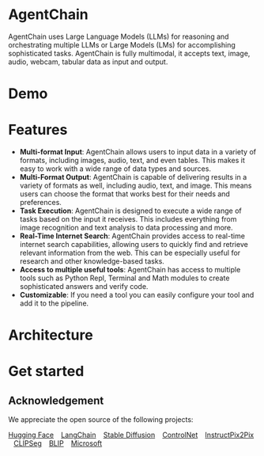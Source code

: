 # AgentChain 
AgentChain uses Large Language Models (LLMs) for reasoning and orchestrating multiple LLMs or Large Models (LMs) for accomplishing sophisticated tasks. AgentChain is fully multimodal, it accepts text, image, audio, webcam, tabular data as input and output.

# Demo


# Features

* **Multi-format Input**: AgentChain allows users to input data in a variety of formats, including images, audio, text, and even tables. This makes it easy to work with a wide range of data types and sources.
* **Multi-Format Output**: AgentChain is capable of delivering results in a variety of formats as well, including audio, text, and image. This means users can choose the format that works best for their needs and preferences.
* **Task Execution**: AgentChain is designed to execute a wide range of tasks based on the input it receives. This includes everything from image recognition and text analysis to data processing and more.
* **Real-Time Internet Search**: AgentChain provides access to real-time internet search capabilities, allowing users to quickly find and retrieve relevant information from the web. This can be especially useful for research and other knowledge-based tasks.
* **Access to multiple useful tools**: AgentChain has access to multiple tools such as Python Repl, Terminal and Math modules to create sophisticated answers and verify code.
* **Customizable**: If you need a tool you can easily configure your tool and add it to the pipeline. 


# Architecture


# Get started


## Acknowledgement
We appreciate the open source of the following projects:

[Hugging Face](https://github.com/huggingface) &#8194;
[LangChain](https://github.com/hwchase17/langchain) &#8194;
[Stable Diffusion](https://github.com/CompVis/stable-diffusion) &#8194; 
[ControlNet](https://github.com/lllyasviel/ControlNet) &#8194; 
[InstructPix2Pix](https://github.com/timothybrooks/instruct-pix2pix) &#8194; 
[CLIPSeg](https://github.com/timojl/clipseg) &#8194;
[BLIP](https://github.com/salesforce/BLIP) &#8194;
[Microsoft](https://github.com/microsoft/visual-chatgpt) &#8194;


